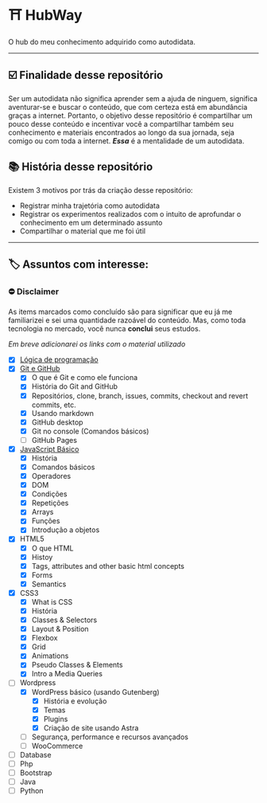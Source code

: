 # :shinto_shrine: HubWay
O hub do meu conhecimento adquirido como autodidata.

---

## :ballot_box_with_check: Finalidade desse repositório

Ser um autodidata não significa aprender sem a ajuda de ninguem, significa aventurar-se e buscar o conteúdo, que com certeza está em abundância graças a internet. Portanto, o objetivo desse repositório é compartilhar um pouco desse conteúdo e incentivar você a compartilhar também seu conhecimento e materiais encontrados ao longo da sua jornada, seja comigo ou com toda a internet. *__Essa__* é a mentalidade de um autodidata.

## :books: História desse repositório

Existem 3 motivos por trás da criação desse repositório:
* Registrar minha trajetória como autodidata
* Registrar os experimentos realizados com o intuito de aprofundar o conhecimento em um determinado assunto
* Compartilhar o material que me foi útil

---

## :label: Assuntos com interesse:

### :no_entry: **Disclaimer**
As items marcados como concluído são para significar que eu já me familiarizei e sei uma quantidade razoável do conteúdo. Mas, como toda tecnologia no mercado, você nunca **conclui** seus estudos.

*Em breve adicionarei os links com o material utilizado*
- [x] [Lógica de programação](Lógica%20de%20Programação)
- [x] [Git e GitHub](Git%20e%20GitHub)
   - [x] O que é Git e como ele funciona
   - [x] História do Git and GitHub
   - [x] Repositórios, clone, branch, issues, commits, checkout and revert commits, etc.
   - [x] Usando markdown
   - [x] GitHub desktop
   - [x] Git no console (Comandos básicos)
   - [ ] GitHub Pages
- [x] [JavaScript Básico](JavaScript)   
   - [x] História
   - [x] Comandos básicos
   - [x] Operadores
   - [x] DOM
   - [x] Condições
   - [x] Repetições
   - [x] Arrays
   - [x] Funções
   - [x] Introdução a objetos
- [x] HTML5
   - [x] O que HTML
   - [x] Histoy
   - [x] Tags, attributes and other basic html concepts
   - [x] Forms
   - [x] Semantics
 - [x] CSS3
    - [x] What is CSS
    - [x] História
    - [x] Classes & Selectors
    - [x] Layout & Position
    - [x] Flexbox
    - [x] Grid
    - [x] Animations
    - [x] Pseudo Classes & Elements
    - [x] Intro a Media Queries
- [ ] Wordpress
   - [x] WordPress básico (usando Gutenberg)
      - [x] História e evolução
      - [x] Temas
      - [x] Plugins
      - [x] Criação de site usando Astra
   - [ ] Segurança, performance e recursos avançados
   - [ ] WooCommerce
- [ ] Database
- [ ] Php
- [ ] Bootstrap
- [ ] Java
- [ ] Python
